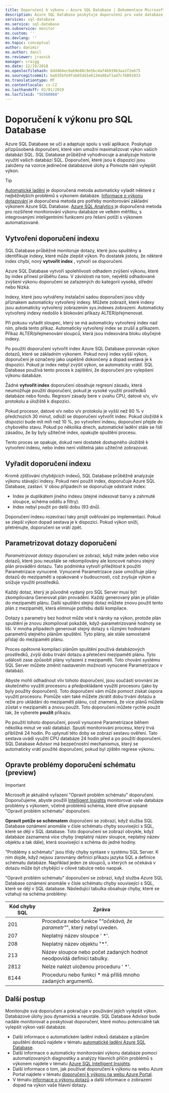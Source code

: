 ```yaml
---
title: Doporučení k výkonu – Azure SQL Database | Dokumentace Microsoftu
description: Azure SQL Database poskytuje doporučení pro vaše databáze SQL, které může zlepšit výkon aktuální dotaz.
services: sql-database
ms.service: sql-database
ms.subservice: monitor
ms.custom: ''
ms.devlang: ''
ms.topic: conceptual
author: danimir
ms.author: danil
ms.reviewer: jrasnik
manager: craigg
ms.date: 12/19/2018
ms.openlocfilehash: 6dd404ec0ab9e88c9e5bc4af4b939b3aa1f2e675
ms.sourcegitcommit: ba035bfe9fab85dd1e6134a98af1ad7cf6891033
ms.translationtype: MT
ms.contentlocale: cs-CZ
ms.lasthandoff: 02/01/2019
ms.locfileid: "55560868"
---
```

# <a name="performance-recommendations-for-sql-database"></a>Doporučení k výkonu pro SQL Database

Azure SQL Database se učí a adaptuje spolu s vaší aplikace. Poskytuje přizpůsobená doporučení, které vám umožní maximalizovat výkon vašich databází SQL. SQL Database průběžně vyhodnocuje a analyzuje historie využití vašich databází SQL. Doporučení, které jsou k dispozici jsou založeny na vzorce jedinečné databázové úlohy a Pomozte nám vylepšit výkon.

> [!TIP]
> [Automatické ladění](sql-database-automatic-tuning.md) je doporučená metoda automaticky vyladit některé z nejběžnějších problémů s výkonem databáze. [Informace o výkonu dotazování](sql-database-query-performance.md) je doporučená metoda pro potřeby monitorování základní výkonem Azure SQL Database. [Azure SQL Analytics](../azure-monitor/insights/azure-sql.md) je doporučená metoda pro rozšířené monitorování výkonu databáze ve velkém měřítku, s integrovanými inteligentními funkcemi pro řešení potíží s výkonem automatizované.
>

## <a name="create-index-recommendations"></a>Vytvoření doporučení indexu
SQL Database průběžně monitoruje dotazy, které jsou spuštěny a identifikuje indexy, které může zlepšit výkon. Po dostatek jistotu, že některé index chybí, nový **vytvořit index** , vytvoří se doporučení.

 Azure SQL Database vytvoří spolehlivosti odhadem zvýšení výkonu, které by index přinesl průběhu času. V závislosti na tom, největší odhadované zvýšení výkonu doporučení se zařazených do kategorií vysoká, střední nebo Nízká. 

Indexy, které jsou vytvářeny instalační sadou doporučení jsou vždy příznakem automaticky vytvořený indexy. Můžete zobrazit, které indexy jsou automaticky vytvořený zobrazením sys.indexes zobrazení. Automaticky vytvořený indexy nedošlo k blokování příkazy ALTER/přejmenovat. 

Při pokusu vyřadit sloupec, který se má automaticky vytvořený index nad ním, předá tento příkaz. Automaticky vytvořený index se zrušil a příkazem. Příkaz ALTER/přejmenování sloupců, která jsou indexována bloku obyčejné indexy.

Po použití doporučení vytvořit index Azure SQL Database porovnán výkon dotazů, které se základním výkonem. Pokud nový index vyšší výkon, doporučení je označený jako úspěšně dokončený a dopad sestava je k dispozici. Pokud je index nebyl zvýšit výkon, se automaticky vrátil. SQL Database používá tento proces k zajištění, že doporučení pro vylepšení výkonu databáze.

Žádné **vytvořit index** doporučení obsahuje regresní zásadu, která neumožňuje použití doporučení, pokud je vysoké využití prostředků databáze nebo fondu. Regresní zásady bere v úvahu CPU, datové v/v, v/v protokolu a úložiště k dispozici. 

Pokud procesor, datové v/v nebo v/v protokolu je vyšší než 80 % v předchozích 30 minut, odloží se doporučení vytvořit index. Pokud úložiště k dispozici bude mít míň než 10 %, po vytvoření indexu, doporučení přejde do chybového stavu. Pokud po několika dnech, automatické ladění stále se řídí zásadou, že by byly užitečné index, opakujte spuštění procesu. 

Tento proces se opakuje, dokud není dostatek dostupného úložiště k vytvoření indexu, nebo index není viditelná jako užitečné zobrazovat.

## <a name="drop-index-recommendations"></a>Vyřadit doporučení indexu
Kromě zjišťování chybějících indexů, SQL Database průběžně analyzuje výkonu stávající indexy. Pokud není použit index, doporučuje Azure SQL Database, zastaví. V obou případech se doporučuje odstranit index:
* Index je duplikátem jiného indexu (stejné indexovat barvy a zahrnuté sloupce, schéma oddílu a filtry).
* Index nebyl použit po delší dobu (93 dnů).

Doporučení indexu rozevírací taky projít ověřování po implementaci. Pokud se zlepší výkon dopad sestava je k dispozici. Pokud výkon sníží, přetrénujte, doporučení se vrátí zpět.


## <a name="parameterize-queries-recommendations"></a>Parametrizovat dotazy doporučení
*Parametrizovat dotazy* doporučení se zobrazí, když máte jeden nebo více dotazů, které jsou neustále se rekompilovány ale koncové nahoru stejný plán provádění dotazu. Tato podmínka vytvoří příležitost k použití Parametrizace vynucené. Vynucené Parametrizace zase umožňuje plány dotazů do mezipaměti a opakovaně v budoucnosti, což zvyšuje výkon a snižuje využití prostředků. 

Každý dotaz, který je původně vydaný pro SQL Server musí být zkompilována Generovat plán provádění. Každý generovaný plán je přidán do mezipaměti plánu. Další spuštění stejný dotaz můžete znovu použít tento plán z mezipaměti, která eliminuje potřebu další kompilace. 

Dotazy s parametry bez hodnot může vést k nároky na výkon, protože plán spuštění je znovu zkompilovat pokaždé, když-parametrizované hodnoty se liší. V mnoha případech generovat stejný dotazy s různými hodnotami parametrů stejného plánům spuštění. Tyto plány, ale stále samostatně přidají do mezipaměti plánu. 

Proces opětovné kompilaci plánům spuštění používá databázových prostředků, zvýší dobu trvání dotazu a přetečení mezipaměti plánu. Tyto události zase způsobit plány vyřazení z mezipaměti. Toto chování systému SQL Server můžete změnit nastavením možnosti vynucené Parametrizace v databázi. 

Abyste mohli odhadnout vliv tohoto doporučení, jsou součástí srovnání ze skutečného využití procesoru a předpokládané využití procesoru (jako by byly použity doporučení). Toto doporučení vám může pomoct získat úspora využití procesoru. Pomůže vám také můžete zkrátit dobu trvání dotazu a režie pro ukládání do mezipaměti plánu, což znamená, že více plánů můžete zůstat v mezipaměti a znovu použít. Toto doporučení můžete rychle použít tak, že vyberete **použít** příkazu. 

Po použití tohoto doporučení, povolí vynucené Parametrizace během několika minut ve vaší databázi. Spustí monitorování procesu, který trvá přibližně 24 hodin. Po uplynutí této doby se zobrazí sestavu ověření. Tato sestava uvádí využití CPU databáze 24 hodin před a po použití doporučení. SQL Database Advisor má bezpečnostní mechanismus, který se automaticky vrátí použité doporučení, pokud byl zjištěn regrese výkonu.

## <a name="fix-schema-issues-recommendations-preview"></a>Opravte problémy doporučení schématu (preview)

> [!IMPORTANT]
> Microsoft je aktuálně vyřazení "Opravit problém schématu" doporučení. Doporučujeme, abyste použili [Intelligent Insights](sql-database-intelligent-insights.md) monitorovat vaše databáze problémy s výkonem, včetně problémů schéma, které dříve popsané "Opravit problém schématu" doporučení.
> 

**Opravit potíže se schématem** doporučení se zobrazí, když služba SQL Database oznámení anomálie v čísle schématu chyby související s SQL, které se dějí v SQL database. Toto doporučení se zobrazí obvykle, když databáze zaznamená více chyby (neplatný název sloupce, neplatný název objektu a tak dále), která související s schéma do jedné hodiny.

"Problémy s schématu" jsou třídy chyby syntaxe v systému SQL Server. K nim dojde, když nejsou zarovnány definici příkazu jazyka SQL a definice schématu databáze. Například jeden ze sloupců, u kterých se očekává v dotazu může být chybějící v cílové tabulce nebo naopak. 

"Opravit problém schématu" doporučení se zobrazí, když služba Azure SQL Database oznámení anomálie v čísle schématu chyby související s SQL, které se dějí v SQL database. Následující tabulka obsahuje chyby, které se vztahují na schéma problémy:

| Kód chyby SQL | Zpráva |
| --- | --- |
| 201 |Procedura nebo funkce "*"očekává, že parametr"*", který nebyl uveden. |
| 207 |Neplatný název sloupce ' *'. |
| 208 |Neplatný název objektu "*". |
| 213 |Název sloupce nebo počet zadaných hodnot neodpovídá definici tabulky. |
| 2812 |Nelze nalézt uloženou proceduru ' *'. |
| 8144 |Proceduru nebo funkci * má příliš mnoho zadaných argumentů. |

## <a name="next-steps"></a>Další postup
Monitorujte svá doporučení a pokračuje v používání jejich vylepšit výkon. Databázové úlohy jsou dynamická a neustále. SQL Database Advisor bude nadále monitorovat a poskytovat doporučení, které mohou potenciálně tak vylepšit výkon vaší databáze. 

* Další informace o automatickém ladění indexů databáze a plánům spuštění dotazů najdete v tématu [automatické ladění Azure SQL Database](sql-database-automatic-tuning.md).
* Další informace o automaticky monitorování výkonu databáze pomocí automatizovaných diagnostiky a analýzy hlavních příčin problémů s výkonem najdete v tématu [Azure SQL Intelligent Insights](sql-database-intelligent-insights.md).
*  Další informace o tom, jak používat doporučení k výkonu na webu Azure Portal najdete v tématu [doporučení k výkonu na webu Azure Portal](sql-database-advisor-portal.md).
* V tématu [informace o výkonu dotazů](sql-database-query-performance.md) a další informace o zobrazení dopad na výkon vaše hlavní dotazy.


